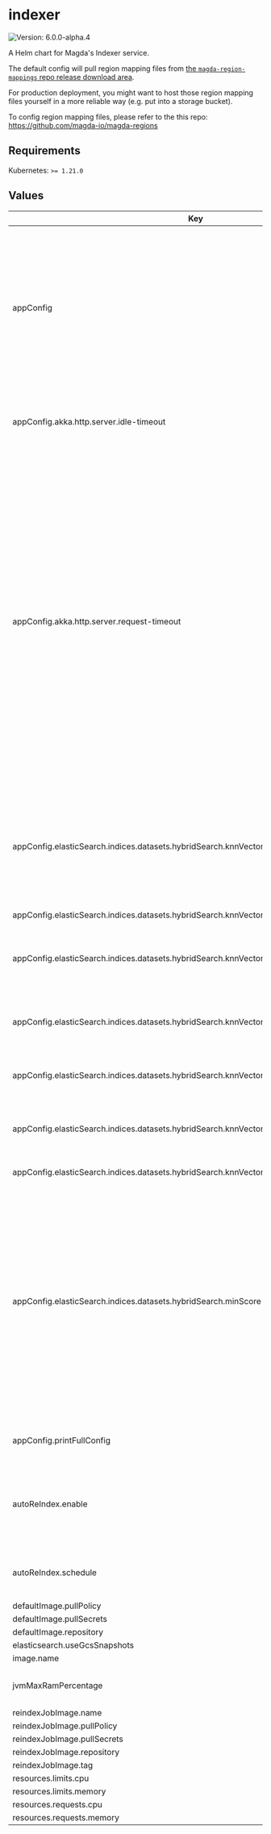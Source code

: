 # indexer

![Version: 6.0.0-alpha.4](https://img.shields.io/badge/Version-6.0.0--alpha.4-informational?style=flat-square)

A Helm chart for Magda's Indexer service.

The default config will pull region mapping files from [the `magda-region-mappings` repo release download area](https://github.com/magda-io/magda-regions/releases).

For production deployment, you might want to host those region mapping files yourself in a more reliable way (e.g. put into a storage bucket).

To config region mapping files, please refer to the this repo: https://github.com/magda-io/magda-regions

## Requirements

Kubernetes: `>= 1.21.0`

## Values

| Key | Type | Default | Description |
|-----|------|---------|-------------|
| appConfig | object | `{"akka":{"http":{"server":{"idle-timeout":"120s","request-timeout":"90s"}}},"authApi":{"baseUrl":"http://authorization-api"},"elasticSearch":{"indices":{"datasets":{"hybridSearch":{"knnVectorFieldConfig":{"compressionLevel":null,"dimension":768,"efConstruction":100,"efSearch":100,"encoder":{"clip":false,"name":"sq","type":"fp16"},"m":16,"mode":"in_memory","spaceType":"l2"},"minScore":0.5}}},"replicas":0,"serverUrl":"http://opensearch:9200","shards":1},"embeddingApi":{"baseUrl":"http://magda-embedding-api"},"http":{"port":6103},"indexer":{"makeSnapshots":false,"readSnapshots":false},"printFullConfig":false,"registry":{"baseUrl":"http://registry-api","readOnlyBaseUrl":"http://registry-api-read-only","webhookUrl":"http://indexer/v0/registry-hook"}}` | application config. Allow to configure any application config fields. For all available configuration fields and their default values, please refer to [application.conf](https://github.com/magda-io/magda/blob/main/magda-indexer/src/main/resources/application.conf) and [common.conf](https://github.com/magda-io/magda/blob/main/magda-scala-common/src/main/resources/common.conf) (e.g. for Hybrid search related config) This config field is available since v2.2.5 Previous versions' obsolete are still supported for backward compatible reason |
| appConfig.akka.http.server.idle-timeout | string | `"120s"` | The time after which an idle connection will be automatically closed. Set to `infinite` to completely disable idle connection timeouts. |
| appConfig.akka.http.server.request-timeout | string | `"90s"` | Defines the default time period within which the application has to produce an HttpResponse for any given HttpRequest it received. The timeout begins to run when the *end* of the request has been received, so even potentially long uploads can have a short timeout. Set to `infinite` to completely disable request timeout checking.  Make sure this timeout is smaller than the idle-timeout, otherwise, the idle-timeout will kick in first and reset the TCP connection without a response.  If this setting is not `infinite` the HTTP server layer attaches a `Timeout-Access` header to the request, which enables programmatic customization of the timeout period and timeout response for each request individually. |
| appConfig.elasticSearch.indices.datasets.hybridSearch.knnVectorFieldConfig.compressionLevel | string | `nil` | The compression_level mapping parameter selects a quantization encoder that reduces vector memory consumption by the given factor. Support: 1x (all), 2x/8x/16x/32x (faiss), 4x (lucene) If set, encoder will be ignored. |
| appConfig.elasticSearch.indices.datasets.hybridSearch.knnVectorFieldConfig.dimension | int | `768` | Dimension of the embedding vectors. |
| appConfig.elasticSearch.indices.datasets.hybridSearch.knnVectorFieldConfig.efConstruction | int | `100` | Similar to efSearch but used during index construction. Higher values improve search quality but increase index build time. |
| appConfig.elasticSearch.indices.datasets.hybridSearch.knnVectorFieldConfig.efSearch | int | `100` | The size of the candidate queue during search. Larger values may improve search quality but increase search latency. |
| appConfig.elasticSearch.indices.datasets.hybridSearch.knnVectorFieldConfig.encoder | object | `{"clip":false,"name":"sq","type":"fp16"}` | FAISS Encoder configuration (If compressionLevel is set, encoder will be ignored). |
| appConfig.elasticSearch.indices.datasets.hybridSearch.knnVectorFieldConfig.m | int | `16` | The maximum number of graph edges per vector. Higher values increase memory usage but may improve search quality. |
| appConfig.elasticSearch.indices.datasets.hybridSearch.knnVectorFieldConfig.mode | string | `"in_memory"` | Vector workload mode: `on_disk` or `in_memory`. |
| appConfig.elasticSearch.indices.datasets.hybridSearch.minScore | float | `0.5` | by default, use `minScore` to filter out irrelevant result. Can also support standard approximate top-k searches by setting `k = 200` Or maxDistance only one of `minScore`, `maxDistance` or `k` should be set and will be used The config will be applied by the following logic: when `k` is specified, `minScore` & `maxDistance` will be ignored. Otherwise, when `maxDistance` is specified, `minScore` will be ignored. when mode = "on_disk", `k` must be specified for Radial search is not supported for indices which have quantization enabled |
| appConfig.printFullConfig | bool | `false` | whether print out full config data at application starting up for debug purpose only |
| autoReIndex.enable | bool | `true` | Whether turn on the cronjob to trigger reindex. `publisher` & `format` indices might contains obsolete records which require the triming / reindex process to be removed. |
| autoReIndex.schedule | string | "0 15 * * 0": 15:00PM UTC timezone (1:00AM in AEST Sydney timezone) on every Sunday | auto reindex cronjob schedule string. specified using unix-cron format (in UTC timezone by default). |
| defaultImage.pullPolicy | string | `"IfNotPresent"` |  |
| defaultImage.pullSecrets | bool | `false` |  |
| defaultImage.repository | string | `"ghcr.io/magda-io"` |  |
| elasticsearch.useGcsSnapshots | bool | `false` |  |
| image.name | string | `"magda-indexer"` |  |
| jvmMaxRamPercentage | float | `75` | JVM max allowed heap memory percentage based on `resources.limits.memory` |
| reindexJobImage.name | string | `"node"` |  |
| reindexJobImage.pullPolicy | string | `"IfNotPresent"` |  |
| reindexJobImage.pullSecrets | bool | `false` |  |
| reindexJobImage.repository | string | `"docker.io"` |  |
| reindexJobImage.tag | string | `"18-alpine"` |  |
| resources.limits.cpu | string | `"250m"` |  |
| resources.limits.memory | string | `"1100Mi"` |  |
| resources.requests.cpu | string | `"100m"` |  |
| resources.requests.memory | string | `"250Mi"` |  |
